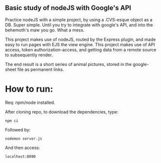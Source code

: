 <h2>Basic study of nodeJS with Google's API</h2>
Practice nodeJS with a simple project, by using a .CVS-esque object as a DB. Super simple.
Until you try to integrate with google's API, and into the behemoth's maw you go. What a mess.

This project makes use of nodeJS, routed by the Express plugin, and made easy to run pages with EJS the view engine.
This project makes use of API access, token authorization-access, and getting data from a remote source to subsequently render.

The end result is a short series of animal pictures, stored in the google-sheet file as permanent links.

<h1>How to run:</h1>
Req: npm/node installed.

After cloning repo, to download the dependencies, type:

<code>npm ci</code>

Followed by:

<code>nodemon server.js</code>

And then access:

<code>localhost:8090</code>
